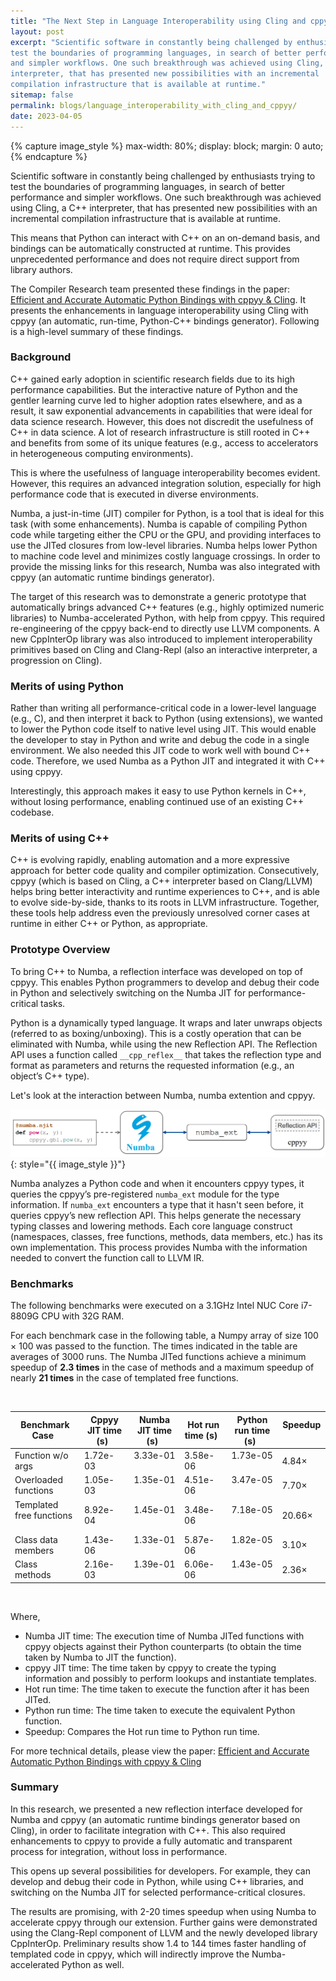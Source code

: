```yaml
---
title: "The Next Step in Language Interoperability using Cling and cppyy"
layout: post
excerpt: "Scientific software in constantly being challenged by enthusiasts trying to
test the boundaries of programming languages, in search of better performance
and simpler workflows. One such breakthrough was achieved using Cling, a C++
interpreter, that has presented new possibilities with an incremental
compilation infrastructure that is available at runtime."
sitemap: false
permalink: blogs/language_interoperability_with_cling_and_cppyy/
date: 2023-04-05
---
```


{% capture image_style %}
    max-width: 80%;
    display: block;
    margin: 0 auto;
{% endcapture %}

Scientific software in constantly being challenged by enthusiasts trying to
test the boundaries of programming languages, in search of better performance
and simpler workflows. One such breakthrough was achieved using Cling, a C++
interpreter, that has presented new possibilities with an incremental
compilation infrastructure that is available at runtime.

This means that Python can interact with C++ on an on-demand basis, and
bindings can be automatically constructed at runtime. This provides
unprecedented performance and does not require direct support from library
authors.

The Compiler Research team presented these findings in the paper: [Efficient
and Accurate Automatic Python Bindings with cppyy & Cling]. It presents the
enhancements in language interoperability using Cling with cppyy (an
automatic, run-time, Python-C++ bindings generator). Following is a high-level
summary of these findings.


### Background
C++ gained early adoption in scientific research fields due to its high
performance capabilities. But the interactive nature of Python and the gentler
learning curve led to higher adoption rates elsewhere, and as a result, it saw
exponential advancements in capabilities that were ideal for data science
research. However, this does not discredit the usefulness of C++ in data
science. A lot of research infrastructure is still rooted in C++ and benefits
from some of its unique features (e.g., access to accelerators in
heterogeneous computing environments). 

This is where the usefulness of language interoperability becomes evident.
However, this requires an advanced integration solution, especially for high
performance code that is executed in diverse environments. 

Numba, a just-in-time (JIT) compiler for Python, is a tool that is ideal for
this task (with some enhancements). Numba is capable of compiling Python code
while targeting either the CPU or the GPU, and providing interfaces to use the
JITed closures from low-level libraries. Numba helps lower Python to machine
code level and minimizes costly language crossings. In order to provide the
missing links for this research, Numba was also integrated with cppyy (an
automatic runtime bindings generator).

The target of this research was to demonstrate a generic prototype that
automatically brings advanced C++ features (e.g., highly optimized numeric
libraries) to Numba-accelerated Python, with help from cppyy. This required
re-engineering of the cppyy back-end to directly use LLVM components. A new
CppInterOp library was also introduced to implement interoperability
primitives based on Cling and Clang-Repl (also an interactive interpreter, a
progression on Cling).

### Merits of using Python

Rather than writing all performance-critical code in a lower-level language
(e.g., C), and then interpret it back to Python (using extensions), we wanted
to lower the Python code itself to native level using JIT. This would enable
the developer to stay in Python and write and debug the code in a single
environment. We also needed this JIT code to work well with bound C++ code.
Therefore, we used Numba as a Python JIT and integrated it with C++ using
cppyy.

Interestingly, this approach makes it easy to use Python kernels in C++,
without losing performance, enabling continued use of an existing C++
codebase.

### Merits of using C++

C++ is evolving rapidly, enabling automation and a more expressive approach
for better code quality and compiler optimization. Consecutively, cppyy (which
is based on Cling, a C++ interpreter based on Clang/LLVM) helps bring better
interactivity and runtime experiences to C++, and is able to evolve
side-by-side, thanks to its roots in LLVM infrastructure. Together, these
tools help address even the previously unresolved corner cases at runtime in
either C++ or Python, as appropriate.

### Prototype Overview

To bring C++ to Numba, a reflection interface was developed on top of cppyy.
This enables Python programmers to develop and debug their code in Python and
selectively switching on the Numba JIT for performance-critical tasks.

Python is a dynamically typed language. It wraps and later unwraps objects
(referred to as boxing/unboxing). This is a costly operation that can be
eliminated with Numba, while using the new Reflection API. The Reflection API
uses a function called `__cpp_reflex__` that takes the reflection type and
format as parameters and returns the requested information (e.g., an object’s
C++ type).

Let's look at the  interaction between Numba, numba extention and cppyy.  

![numba extension](/images/blog/2023-04-05-numba-ext.png){: style="{{ image_style }}"}

Numba analyzes a Python code and when it encounters cppyy types, it queries
the cppyy’s pre-registered `numba_ext` module for the type information. If
`numba_ext` encounters a type that it hasn't seen before, it queries cppyy’s
new reflection API. This helps generate the necessary typing classes and
lowering methods. Each core language construct (namespaces, classes, free
functions, methods, data members, etc.) has its own implementation. This
process provides Numba with the information needed to convert the function
call to LLVM IR.

### Benchmarks

The following benchmarks were executed on a 3.1GHz Intel NUC Core i7-8809G CPU
with 32G RAM. 

For each benchmark case in the following table, a Numpy array of size 100 ×
100 was passed to the function. The times indicated in the table are averages
of 3000 runs. The Numba JITed functions achieve a minimum speedup of **2.3
times** in the case of methods and a maximum speedup of nearly **21 times** in
the case of templated free functions.

<br />

| Benchmark Case            &nbsp;| Cppyy JIT time (s) &nbsp;| Numba JIT time (s) &nbsp;| Hot run time (s) &nbsp;| Python run time (s) &nbsp;| Speedup &nbsp;|
|----------------------------|---------------------|---------------------|-------------------|----------------------|----------|
| Function w/o args         &nbsp;| 1.72e-03           &nbsp;| 3.33e-01           &nbsp;| 3.58e-06         &nbsp;| 1.73e-05            &nbsp;| 4.84×   |
| Overloaded functions      &nbsp;| 1.05e-03           &nbsp;| 1.35e-01           &nbsp;| 4.51e-06         &nbsp;| 3.47e-05            &nbsp;| 7.70×   |
| Templated free functions  &nbsp;| 8.92e-04           &nbsp;| 1.45e-01           &nbsp;| 3.48e-06         &nbsp;| 7.18e-05            &nbsp;| 20.66×  |
| Class data members        &nbsp;| 1.43e-06           &nbsp;| 1.33e-01           &nbsp;| 5.87e-06         &nbsp;| 1.82e-05            &nbsp;| 3.10×   |
| Class methods             &nbsp;| 2.16e-03           &nbsp;| 1.39e-01           &nbsp;| 6.06e-06         &nbsp;| 1.43e-05            &nbsp;| 2.36×   |

<br />

Where,
- Numba JIT time: The execution time of Numba JITed functions with cppyy objects against their Python counterparts (to obtain the time taken by Numba to JIT the function).
- cppyy JIT time: The time taken by cppyy to create the typing information and possibly to perform lookups and instantiate templates.
- Hot run time: The time taken to execute the function after it has been JITed.
- Python run time: The time taken to execute the equivalent Python function.
- Speedup: Compares the Hot run time to Python run time.

For more technical details, please view the paper: [Efficient and Accurate Automatic Python Bindings with cppyy & Cling]

### Summary

In this research, we presented a new reflection interface developed for Numba
and cppyy (an automatic runtime bindings generator based on Cling), in order
to facilitate integration with C++. This also required enhancements to cppyy
to provide a fully automatic and transparent process for integration, without
loss in performance.

This opens up several possibilities for developers. For example, they can
develop and debug their code in Python, while using C++ libraries, and
switching on the Numba JIT for selected performance-critical closures. 

The results are promising, with 2-20 times speedup when using Numba to
accelerate cppyy through our extension. Further gains were demonstrated using
the Clang-Repl component of LLVM and the newly developed library CppInterOp.
Preliminary results show 1.4 to 144 times faster handling of templated code in
cppyy, which will indirectly improve the Numba-accelerated Python as well.

[Efficient and Accurate Automatic Python Bindings with cppyy & Cling]: https://arxiv.org/abs/2304.02712
